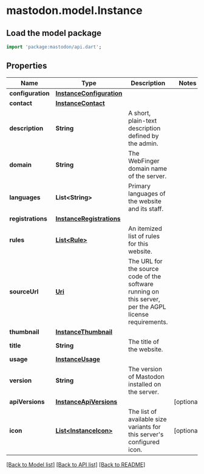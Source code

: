 # mastodon.model.Instance

## Load the model package
```dart
import 'package:mastodon/api.dart';
```

## Properties
Name | Type | Description | Notes
------------ | ------------- | ------------- | -------------
**configuration** | [**InstanceConfiguration**](InstanceConfiguration.md) |  | 
**contact** | [**InstanceContact**](InstanceContact.md) |  | 
**description** | **String** | A short, plain-text description defined by the admin. | 
**domain** | **String** | The WebFinger domain name of the server. | 
**languages** | **List&lt;String&gt;** | Primary languages of the website and its staff. | 
**registrations** | [**InstanceRegistrations**](InstanceRegistrations.md) |  | 
**rules** | [**List&lt;Rule&gt;**](Rule.md) | An itemized list of rules for this website. | 
**sourceUrl** | [**Uri**](Uri.md) | The URL for the source code of the software running on this server, per the AGPL license requirements. | 
**thumbnail** | [**InstanceThumbnail**](InstanceThumbnail.md) |  | 
**title** | **String** | The title of the website. | 
**usage** | [**InstanceUsage**](InstanceUsage.md) |  | 
**version** | **String** | The version of Mastodon installed on the server. | 
**apiVersions** | [**InstanceApiVersions**](InstanceApiVersions.md) |  | [optional] 
**icon** | [**List&lt;InstanceIcon&gt;**](InstanceIcon.md) | The list of available size variants for this server's configured icon. | [optional] 

[[Back to Model list]](../README.md#documentation-for-models) [[Back to API list]](../README.md#documentation-for-api-endpoints) [[Back to README]](../README.md)


